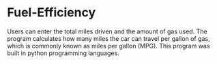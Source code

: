 # Fuel-Efficiency
Users can enter the total miles driven and the amount of gas used. The program calculates how many miles the car can travel per gallon of gas, which is commonly known as miles per gallon (MPG). This program was built in python programming languages.
